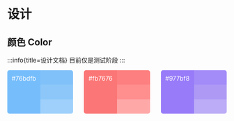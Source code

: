 # 设计

## 颜色 <Badge>Color</Badge>

:::info{title=设计文档}
目前仅是测试阶段
:::

<div style="
    display: flex;
    justify-content: space-between;
    flex-wrap: wrap;
">
    <div style="
        display: flex;
        width: 30%;
        height: 100px;
        border-radius: 5px;
        overflow: hidden;
        color: #fff;
    ">
    <div style="
        flex: 1;
        background-color: #76bdfb;
        padding: 10px
    ">
        #76bdfb
    </div>
    <ul style="
        list-style: none;
        margin: 0;
        width: 80px;
        padding: 0px;
        display: flex;
        flex-direction: column;
    ">
        <li style="
        flex: 1;
        background-color: #81c1f9;
    "></li>
        <li style="
        flex: 1;
        background-color: #8dc7f9;
    "></li>
        <li style="
        flex: 1;
        background-color: #9ed0fb;
    "></li>
    </ul>
  </div>

  <div style="
        display: flex;
        width: 30%;
        height: 100px;
        border-radius: 5px;
        overflow: hidden;
        color: #fff;
    ">
    <div style="
        flex: 1;
        background-color: #fb7676;
        padding: 10px
    ">
        #fb7676
    </div>
    <ul style="
        list-style: none;
        margin: 0;
        width: 80px;
        padding: 0px;
        display: flex;
        flex-direction: column;
    ">
        <li style="
        flex: 1;
        background-color: #fd7f7f;
    "></li>
        <li style="
        flex: 1;
        background-color: #ff8e8e;
    "></li>
        <li style="
        flex: 1;
        background-color: #ffa8a8;
    "></li>
    </ul>
  </div>

  <div style="
        display: flex;
        width: 30%;
        height: 100px;
        border-radius: 5px;
        overflow: hidden;
        color: #fff;
    ">
    <div style="
        flex: 1;
        background-color: #977bf8;
        padding: 10px
    ">
        #977bf8
    </div>
    <ul style="
        list-style: none;
        margin: 0;
        width: 80px;
        padding: 0px;
        display: flex;
        flex-direction: column;
    ">
        <li style="
        flex: 1;
        background-color: #a38bf8;
    "></li>
        <li style="
        flex: 1;
        background-color: #ae99f5;
    "></li>
        <li style="
        flex: 1;
        background-color: #bcabf6;
    "></li>
    </ul>
  </div>

</div>
